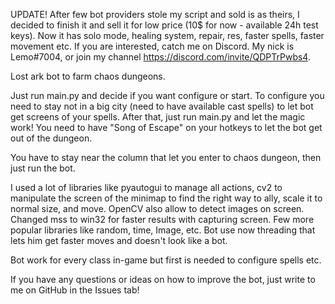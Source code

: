 UPDATE!
After few bot providers stole my script and sold is as theirs, I decided to finish it and sell it for low price (10$ for now - available 24h test keys). Now it has solo mode, healing system, repair, res, faster spells, faster movement etc. If you are interested, catch me on Discord. My nick is Lemo#7004, or join my channel https://discord.com/invite/QDPTrPwbs4.

Lost ark bot to farm chaos dungeons.

Just run main.py and decide if you want configure or start. To configure you need to stay not in a big city (need to have available cast spells) to let bot get screens of your spells. After that, just run main.py and let the magic work! You need to have "Song of Escape" on your hotkeys to let the bot get out of the dungeon.

You have to stay near the column that let you enter to chaos dungeon, then just run the bot.

I used a lot of libraries like pyautogui to manage all actions, cv2 to manipulate the screen of the minimap to find the right way to ally, scale it to normal size, and move. OpenCV also allow to detect images on screen. Changed mss to win32 for faster results with capturing screen. Few more popular libraries like random, time, Image, etc. Bot use now threading that lets him get faster moves and doesn't look like a bot.

Bot work for every class in-game but first is needed to configure spells etc.

If you have any questions or ideas on how to improve the bot, just write to me on GitHub in the Issues tab!
